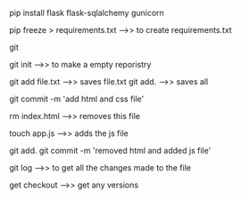 pip install flask flask-sqlalchemy gunicorn

pip freeze > requirements.txt -->> to create requirements.txt

git

git init  -->> to make a empty reporistry

git add file.txt -->> saves file.txt
git add. -->> saves all 

git commit -m 'add html and css file'

rm index.html -->> removes  this file

touch app.js -->> adds the js file

git add.
git commit -m 'removed html and added js file'

git log -->> to get all the changes made to the file

get checkout -->> get any versions

